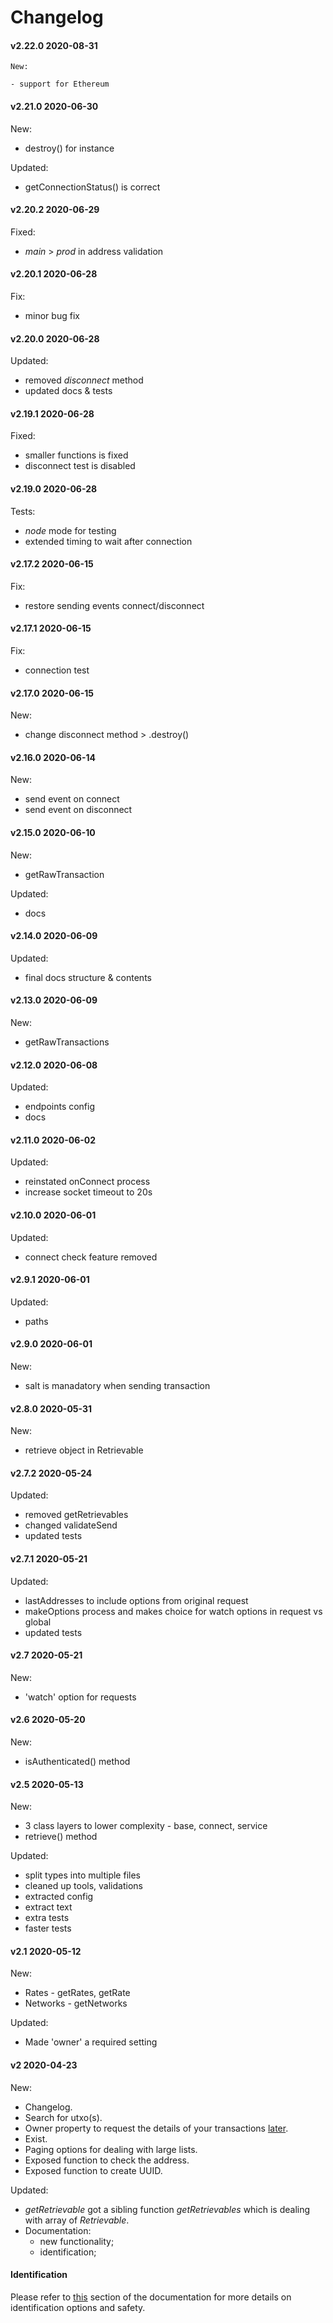 # Changelog

#### v2.22.0 2020-08-31

	New:

	- support for Ethereum

#### v2.21.0 2020-06-30

  New:

  - destroy() for instance

  Updated:

  - getConnectionStatus() is correct

#### v2.20.2 2020-06-29

  Fixed:

  - _main_ > _prod_ in address validation

#### v2.20.1 2020-06-28

  Fix:

  - minor bug fix

#### v2.20.0 2020-06-28

  Updated:

  - removed _disconnect_ method
  - updated docs & tests

#### v2.19.1 2020-06-28

  Fixed:

  - smaller functions is fixed
  - disconnect test is disabled

#### v2.19.0 2020-06-28

  Tests:

  - _node_ mode for testing
  - extended timing to wait after connection

#### v2.17.2 2020-06-15

  Fix:

  - restore sending events connect/disconnect

#### v2.17.1 2020-06-15

  Fix:

  - connection test

#### v2.17.0 2020-06-15

  New:

  - change disconnect method > .destroy()

#### v2.16.0 2020-06-14

  New:

  - send event on connect
  - send event on disconnect

#### v2.15.0 2020-06-10

  New:

  - getRawTransaction

  Updated:

  - docs

#### v2.14.0 2020-06-09

  Updated:

  - final docs structure & contents

#### v2.13.0 2020-06-09

  New:

  - getRawTransactions

#### v2.12.0 2020-06-08

  Updated:

  - endpoints config
  - docs

#### v2.11.0 2020-06-02

  Updated:

  - reinstated onConnect process
  - increase socket timeout to 20s

#### v2.10.0 2020-06-01

  Updated:

  - connect check feature removed

#### v2.9.1 2020-06-01

  Updated:

  - paths

#### v2.9.0 2020-06-01

  New:

  - salt is manadatory when sending transaction

#### v2.8.0 2020-05-31

  New:

  - retrieve object in Retrievable

#### v2.7.2 2020-05-24

  Updated:

  - removed getRetrievables
  - changed validateSend
  - updated tests

#### v2.7.1 2020-05-21

  Updated:

  - lastAddresses to include options from original request
  - makeOptions process and makes choice for watch options in request vs global
  - updated tests

#### v2.7 2020-05-21

  New:

  - 'watch' option for requests

#### v2.6 2020-05-20

  New:

  - isAuthenticated() method

#### v2.5 2020-05-13

  New:

  - 3 class layers to lower complexity - base, connect, service
  - retrieve() method

  Updated:

  - split types into multiple files
  - cleaned up tools, validations
  - extracted config
  - extract text
  - extra tests
  - faster tests

#### v2.1 2020-05-12

  New:

  - Rates - getRates, getRate
  - Networks - getNetworks

  Updated:

  - Made 'owner' a required setting

#### v2 2020-04-23

  New:

  - Changelog.
  - Search for utxo(s).
  - Owner property to request the details of your transactions [later](#identification).
  - Exist.
  - Paging options for dealing with large lists.
  - Exposed function to check the address.
  - Exposed function to create UUID.

  Updated:

  - _getRetrievable_ got a sibling function _getRetrievables_ which is dealing with array of _Retrievable_.
  - Documentation:
    - new functionality;
    - identification;


#### Identification

Please refer to [this]() section of the documentation for more details on identification options and safety.
